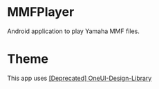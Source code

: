 # MMFPlayer

Android application to play Yamaha MMF files.

# Theme

This app uses [[Deprecated] OneUI-Design-Library](https://github.com/OneUIProject/OneUI-Design-Library)
